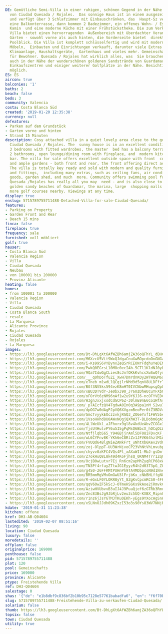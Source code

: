 ```yaml
---
DE: Gemütliche Semi-Villa in einer ruhigen, schönen Gegend in der Nähe des Golfplatzes
  von Ciudad Quesada / Rojales.  Das sonnige Haus ist in einem ausgezeichneten Zustand
  und verfügt über 3 Schlafzimmer mit Einbauschränken, das  Haupt-Sz verfügt über
  eine Balkonterrasse, dann kommen 2 Badezimmer, ein offenes Wohn- / Esszimmer mit
  Kamin  und eine moderne Küche mit einer Frühstückstheke. Die zum Verkauf stehende
  Villa bietet einen hervorragenden  Außenbereich mit überdachter Veranda und weitläufigen
  Gärten - sowohl vorne als auch hinten, die Vorderseite bietet  direkten Zugang und
  Poolblick. Die Villa ist komplett schlüsselfertig und wird mit modernen und hochwertigen
  Möbeln,  Einbauten und Einrichtungen verkauft, darunter viele Extras wie Deckenventilatoren,
  Klimaanlage, Haushaltsgeräte,  Gartenhaus und vieles mehr. Gemeinschaft bietet Schwimmbad
  für Bewohner. Quesada / Rojales hat wirklich alles, was  Sie brauchen - und liegt
  auch in der Nähe der wunderschönen goldenen Sandstrände von Guardamar, des Jachthafens,  großer
  Einkaufszentren und einiger weiterer Golfplätze in der Nähe. Besichtigungen jederzeit
  möglich.
ES: ES
aircon: true
balconies: '1'
baths: 2
beach: false
beds: 3
community: Valencia
costa: Costa Blanca Süd
created: '2019-01-20 12:35:38'
currency: null
defeatures:
- Parken auf dem Grundstück
- Garten vorne und hinten
- Strand 15 Minuten
description: Cosy attached villa in a quiet lovely area close to the golf course of
  Ciudad Quesada / Rojales. The  sunny house is in an excellent condition, comes with
  3 bedrooms with fitted wardrobes, the master  bed has a balcony terrace, also then
  2 bathrooms, open lounge/dining room with fireplace, and  modern kitchen with breakfast
  bar. The villa for sale offers excellent outside space with front  covered porch
  and ample gardens - both front and rear, the front offering direct access and pool  views.
  The villa is totally key ready and sold with modern and quality furniture, fixtures
  and fittings,  including many extras, such as ceiling fans, air conditioning, white
  goods, garden shed, and much  more. Community offers swimming pool for residents.
  Quesada /Rojales has really all you may  need - and is also close to the wonderful
  golden sandy beaches of Guardamar, the marina, large  shopping malls - and some
  more golf courses nearby. Viewings at any time.
display: true
enslug: 5715789755711488-Detached-Villa-for-sale-Ciudad-Quesada/
features:
- Parking on Property
- Garden Front and Rear
- Beach 15 mins
finca: false
fireplace: true
frequency: sale
furnished: voll möbliert
golf: true
hauser:
- Costa Blanca Süd
- Valencia Region
- Villa
- Ciudad Quesada
- Neubau
- von 100001 bis 200000
- Provinz Alicante
heating: false
homes:
- from 100001 to 200000
- Valencia Region
- Villa
- Ciudad Quesada
- Costa Blanca South
- resale
- La Marquesa
- Alicante Province
- Rojales
- Ciudad Quesada
- Rojales
- La Marquesa
images:
- https://lh3.googleusercontent.com/Bt-DhLgXt6AfWZBh6amjZA36oQFhYL_dBHCOgr46-IWei67-CMdUA6jlwuXgvLpj76Mxt4KxzQbgIGnSEUabVA=w640-rj-e30-l100
- https://lh3.googleusercontent.com/M6XzcU5VLt9WxQJdgaCnuXwBOpcdoOnGNGa-SvtDdnESy8tJUOlgbESK_WGsympkbvz3LfusafhiJkPDJZs=w640-rj-e30-l100
- https://lh3.googleusercontent.com/i-Ks99S6VYBynxZeQSrRCEONrFdqhuYeDENgyEjIQXL4TlMprb8MohOChPhRmFu_10eX04TEH_UNIR0vLq5LUQ=w640-rj-e30-l100
- https://lh3.googleusercontent.com/PwkQ0EGrsL10M8c0ecIAh-5CTl1KldNJ0yEb7gUFqGmqNWEBeSWy_J4L-toEUf2KFTWdA2MuKPYmGfx5onk=w640-rj-e30-l100
- https://lh3.googleusercontent.com/9Qa7IdwGgCLies8cJnfOKkKvhcsXwSwQfymS-DHKI20RcAl6cwSRdYfZ3DWX-KVgg7h7ApAZ2Pab1_Fb09kdFg=w640-rj-e30-l100
- https://lh3.googleusercontent.com/___q0hDoTfuZI_XwH7DmrdnKOy2WTWQGM6a4dTJdbCMfDsfDnryRgzjyYMWUeFPcHc9JsIijs_IllxAuAEig=w640-rj-e30-l100
- https://lh3.googleusercontent.com/eTneb_m1wdLlQCgjlrNMd9d5qnV8ULDFfrT0odatiWXJDkYYwWVE-nsP4SU-lFsg66AFv5CqzsxTBQpi1KkH=w640-rj-e30-l100
- https://lh3.googleusercontent.com/BGf3NV5ks594ezK8mHT0IVCNbwMHupsgQpOUT1sM_VdlUQ1_y6ydPvliDQIukkwkCFf9JaQlQiyga3EhMelUkg=w640-rj-e30-l100
- https://lh3.googleusercontent.com/xBU3DTVdY-Je0bxJ90_Jr6mzDheUcuYFXbO_w-EFoX7JsOvfD0KsaiHohj-txxcnYfYdEEIyvgNfaJHtKrWU=w640-rj-e30-l100
- https://lh3.googleusercontent.com/oFOrVt6zNM96nAf1w2u9Y6JJ6-ncOFYVEDCKTlm6mQq6Oa5eFuH5Mf6v02hYUhOH1UREVtg9gk2dH8pbwk0h4w=w640-rj-e30-l100
- https://lh3.googleusercontent.com/W3gnJxxjxsdCdGCP6Z-30lmE9nE6Co1HfArsY67GFGArYpxCWpid2VbPS4tK75i3pnwWL56EpNJwUREaThY=w640-rj-e30-l100
- https://lh3.googleusercontent.com/_p7AIcfzQV4TgdwA0In0q3A9pa1nM_S2wu7f8FeM30HxRDg8cTlGPIY70Dfl0Z4CRkroKnpfoFCWbpmYpktC=w640-rj-e30-l100
- https://lh3.googleusercontent.com/dpOG7w0dAgPJpVQ6XVgzmBeoPer0tZ3BDV4IcNRWsR9cE7hFVUqpEm28NN6C1D0HprKGY_f4YuYCbVXs0-9H=w640-rj-e30-l100
- https://lh3.googleusercontent.com/GmcTvyykEOczzvkjRGQ3_ZO6eYxf1FWV5be2klF6EIBUrvtUpwN6fP-3l0VaWk_2KPxJBF03NrBUrcN1QnTW=w640-rj-e30-l100
- https://lh3.googleusercontent.com/1VsoHHhd8U0AWxNOgjQXhW3T-BLDobm6gASol_3PdhL99jBo22QfWlk2OxCXrthEwHSyt-ohQ9YTzYT33SE=w640-rj-e30-l100
- https://lh3.googleusercontent.com/4LlWeUkl_aJFhxrx9gl8v4kdUeAbvZCGGx38Uh7KV8K7il5X9Mqx0yY0EYbsF97_BhSFBF-8GKoMCCKOUc4=w640-rj-e30-l100
- https://lh3.googleusercontent.com/fjsU4HulvPY6u5I5gPqMsQ6BbcX_hOCqOLW54ZS-7FzK-xWcnaXY3qB6bsFSGCx2ZMA5ggOud8DYy4g0FNA=w640-rj-e30-l100
- https://lh3.googleusercontent.com/NtfjlqbS65_Y946BjjrAml5DF08iFDvcKF_Ba4eGp0b67IfTDKRVgiRI1qvXOw7WT2JQ1C4ELVhxfDXqo_tg=w640-rj-e30-l100
- https://lh3.googleusercontent.com/wL6CYFnv8K-YKh6eC8RlZv1JFVK64hzlM1A5FhGy_ETjl5nzVbpaLB3g5fts5V1CSKemBiLxPkpFsMsfOWI=w640-rj-e30-l100
- https://lh3.googleusercontent.com/FVUQd64BlgNieZANkFrt_uNhtXb6Kev2Vd0oJaWRTqCmtXTTXGEMU1ylnl4niENLHiwK8Sswra__g9ZVf1w=w640-rj-e30-l100
- https://lh3.googleusercontent.com/zoj-OlppT-UU3WrNjvoCP23VhNtVhLmvubp_s-r6fh8_IkKabqTzUARwbwN99P_vyFPpuXBV3EwUDE-bx9V0=w640-rj-e30-l100
- https://lh3.googleusercontent.com/chyvv0zKFC4VQs4Pl_xAXuWI1-MbJ-gsDmf01b1ucCULqixHN48pRfUh2kAUTpsGTbXwDSl0Y7hlRLcrufaR=w640-rj-e30-l100
- https://lh3.googleusercontent.com/Z7okHuQ8L8k49d4KoFjhsQ_0KNM4Trr1ZqOUAWAYw32-3zVS3jwIMSeRxI-8yAp7dTFJIeTuoDufqOjqq_zGIg=w640-rj-e30-l100
- https://lh3.googleusercontent.com/OcjB0wLutvr7Ej_Rn6cm2apMhZyqRCP68xWPOTgQUPWxWnm32JgRxnZUq1E_-bsrJHFNmvHYnOQWlEpvDuY4AA=w640-rj-e30-l100
- https://lh3.googleusercontent.com/TN3Pf4rfayZTtwJG1EyyzR4h2d03T3pG_ZQyITe22UMnX2tigMfQHHYDklRTLdJGQgdZ4FXGyLM8ZnkQxXOY=w640-rj-e30-l100
- https://lh3.googleusercontent.com/g4S0-26FFRMtPUHnPh9TA4MDbpcoN9d1NneiYqdVoJ_-FhZp5QOUxK7mDeVNek0GA97syf9Cz6toKvd9NYIL=w640-rj-e30-l100
- https://lh3.googleusercontent.com/BR5mmMgVMvOmGwU3lFrjbKx_cNbBHLffgN8ZHNDkIjNZ3G6UZithdQycDP8b9Z24x9XTfvSI9QKmwpk-TGtQ=w640-rj-e30-l100
- https://lh3.googleusercontent.com/R-eGxLF0YLOKR8yYt_8ZgKvCpcmRCS0-4FHsSgHj5BG9Ri_cs447D7tqO8Qo9uL6lzxco7MdJqPLtrW7WFOf=w640-rj-e30-l100
- https://lh3.googleusercontent.com/qqV6OwZF5kScJ-OTmeHSGKs9kAoe2jRmvkCbSt-Au7QPqs3BBAfSWNT990JMcJM88oW1Ak-e3H0iUgLWgjkY=w640-rj-e30-l100
- https://lh3.googleusercontent.com/AziwHVUbvvB3uIJ4J9PuaQjef6zGTRb3Rmd3aaRNblfLh22TMPOPxdB8QHPv-QV3i28ammY3KxMhs2z3nXeR=w640-rj-e30-l100
- https://lh3.googleusercontent.com/Znc83BsJg9JbRjLv2eu3c5UQ-KXBX_MipnO8P4YV1PLfO-OD0AQyttCrA-G1QnsoFNHldxG6vsQbU4ZjHPj4=w640-rj-e30-l100
- https://lh3.googleusercontent.com/r1nz6jJsYGTMJTKuOEKh-yEgs9YXocAgSnH9RKusD9Kin_wn424MlM1NDtglBxXlUOIShELeQTDTtGBl-ab8xQ=w640-rj-e30-l100
- https://lh3.googleusercontent.com/xSLNnOJJdh09KZxzI53o3s90Ys83WV7NNjbSWd7iePguNZsCUliNOeO0HyrrXJ2PYJJfEZESlbfCcAixgMCchg=w640-rj-e30-l100
kdate: '2019-01-31 11:23:38'
kitchen: offene
kref: DH3-AB-Q04604
lastedited: '2019-02-07 08:51:16'
living: 90
location: Ciudad Quesada
luxury: false
moredetails: ''
offplan: false
originalprice: 169000
penthouse: false
pid: 5715789755711488
plot: 120
pool: Gemeinschafts
price: 169000
province: Alicante
ptype: Freistehende Villa
ref: DH3-Q04604
salestage: 0
shas: '{"de": "e1b8dbf9c836bf2b10b95c7128e57761babadfa6", "en": "f6f70b100448b708c07b44e443e4594473e6597b"}'
slug: 5715789755711488-Freistehende-Villa-zu-verkaufen-Ciudad-Quesada/
solarium: false
thumb: https://lh3.googleusercontent.com/Bt-DhLgXt6AfWZBh6amjZA36oQFhYL_dBHCOgr46-IWei67-CMdUA6jlwuXgvLpj76Mxt4KxzQbgIGnSEUabVA=w400-h240-n-rj-e30-l100
topsix: false
town: Ciudad Quesada
utility: true
---
```

